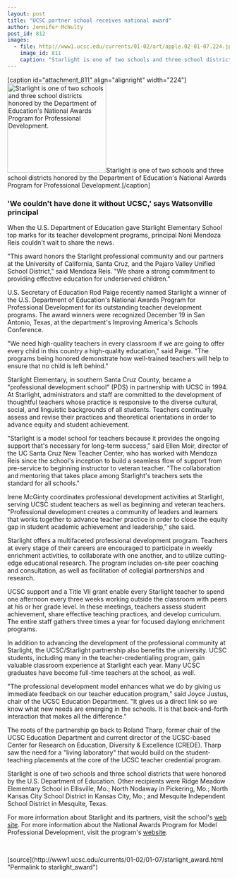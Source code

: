 ```yaml
---
layout: post
title: "UCSC partner school receives national award"
author: Jennifer McNulty
post_id: 812
images:
  - file: http://www1.ucsc.edu/currents/01-02/art/apple.02-01-07.224.jpg
    image_id: 811
    caption: "Starlight is one of two schools and three school districts honored by the Department of Education's National Awards Program for Professional Development."
---
```


[caption id="attachment_811" align="alignright" width="224"]<a href="http://localhost/mysite/wp-content/uploads/2002/01/apple.02-01-07.224.jpg"><img class="size-full wp-image-811" src="http://localhost/mysite/wp-content/uploads/2002/01/apple.02-01-07.224.jpg" alt="Starlight is one of two schools and three school districts honored by the Department of Education's National Awards Program for Professional Development." width="224" height="202" /></a>Starlight is one of two schools and three school districts honored by the Department of Education's National Awards Program for Professional Development.[/caption]
<h3>
  'We couldn't have done it without UCSC,' says Watsonville principal
</h3>
<p>
  When the U.S. Department of Education gave Starlight Elementary School top marks for its teacher development programs, principal Noni Mendoza Reis couldn't wait to share the news.
</p>"This award honors the Starlight professional community and our partners at the University of California, Santa Cruz, and the Pajaro Valley Unified School District," said Mendoza Reis. "We share a strong commitment to providing effective education for underserved children."
<p>
  U.S. Secretary of Education Rod Paige recently named Starlight a winner of the U.S. Department of Education's National Awards Program for Professional Development for its outstanding teacher development programs. The award winners were recognized December 19 in San Antonio, Texas, at the department's Improving America's Schools Conference.
</p>
<p>
  "We need high-quality teachers in every classroom if we are going to offer every child in this country a high-quality education," said Paige. "The programs being honored demonstrate how well-trained teachers will help to ensure that no child is left behind."
</p>
<p>
  Starlight Elementary, in southern Santa Cruz County, became a "professional development school" (PDS) in partnership with UCSC in 1994. At Starlight, administrators and staff are committed to the development of thoughtful teachers whose practice is responsive to the diverse cultural, social, and linguistic backgrounds of all students. Teachers continually assess and revise their practices and theoretical orientations in order to advance equity and student achievement.
</p>
<p>
  "Starlight is a model school for teachers because it provides the ongoing support that's necessary for long-term success," said Ellen Moir, director of the UC Santa Cruz New Teacher Center, who has worked with Mendoza Reis since the school's inception to build a seamless flow of support from pre-service to beginning instructor to veteran teacher. "The collaboration and mentoring that takes place among Starlight's teachers sets the standard for all schools."
</p>
<p>
  Irene McGinty coordinates professional development activities at Starlight, serving UCSC student teachers as well as beginning and veteran teachers. "Professional development creates a community of leaders and learners that works together to advance teacher practice in order to close the equity gap in student academic achievement and leadership," she said.
</p>
<p>
  Starlight offers a multifaceted professional development program. Teachers at every stage of their careers are encouraged to participate in weekly enrichment activities, to collaborate with one another, and to utilize cutting-edge educational research. The program includes on-site peer coaching and consultation, as well as facilitation of collegial partnerships and research.
</p>
<p>
  UCSC support and a Title VII grant enable every Starlight teacher to spend one afternoon every three weeks working outside the classroom with peers at his or her grade level. In these meetings, teachers assess student achievement, share effective teaching practices, and develop curriculum. The entire staff gathers three times a year for focused daylong enrichment programs.
</p>
<p>
  In addition to advancing the development of the professional community at Starlight, the UCSC/Starlight partnership also benefits the university. UCSC students, including many in the teacher-credentialing program, gain valuable classroom experience at Starlight each year. Many UCSC graduates have become full-time teachers at the school, as well.
</p>
<p>
  "The professional development model enhances what we do by giving us immediate feedback on our teacher education program," said Joyce Justus, chair of the UCSC Education Department. "It gives us a direct link so we know what new needs are emerging in the schools. It is that back-and-forth interaction that makes all the difference."
</p>
<p>
  The roots of the partnership go back to Roland Tharp, former chair of the UCSC Education Department and current director of the UCSC-based Center for Research on Education, Diversity &amp; Excellence (CREDE). Tharp saw the need for a "living laboratory" that would build on the student-teaching placements at the core of the UCSC teacher credential program.
</p>
<p>
  Starlight is one of two schools and three school districts that were honored by the U.S. Department of Education. Other recipients were Ridge Meadow Elementary School in Ellisville, Mo.; North Nodaway in Pickering, Mo.; North Kansas City School District in Kansas City, Mo.; and Mesquite Independent School District in Mesquite, Texas.
</p>
<p>
  For more information about Starlight and its partners, visit the school's <a href="http://www.starlight.santacruz.k12.ca.us">web site</a>. For more information about the National Awards Program for Model Professional Development, visit the program's <a href="http://www.ed.gov/inits/TeachersWeb/">website</a>.
</p>
<p>
  <br>

</p>
<p>

</p>
[source](http://www1.ucsc.edu/currents/01-02/01-07/starlight_award.html "Permalink to starlight_award")
